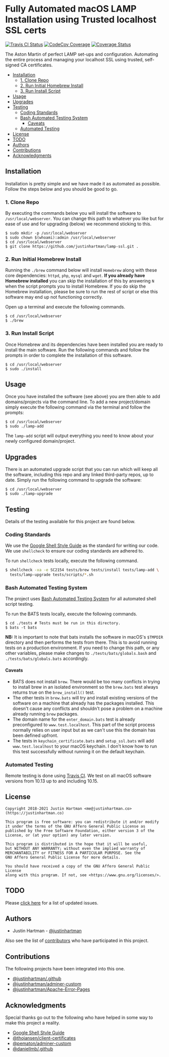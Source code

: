 # Fully Automated macOS LAMP Installation using Trusted localhost SSL certs

[![Travis CI Status][travis-img]][travis-url]
[![CodeCov Coverage][codecov-img]][codecov-url]
[![Coverage Status][cover-img]][cover-url]

The Aston Martin of perfect LAMP set-ups and configuration. Automating the
entire process and managing your localhost SSL using trusted, self-signed CA
certificates.

<!-- MarkdownTOC -->

- [Installation](#installation)
    - [1. Clone Repo](#1-clone-repo)
    - [2. Run Initial Homebrew Install](#2-run-initial-homebrew-install)
    - [3. Run Install Script](#3-run-install-script)
- [Usage](#usage)
- [Upgrades](#upgrades)
- [Testing](#testing)
    - [Coding Standards](#coding-standards)
    - [Bash Automated Testing System](#bash-automated-testing-system)
        - [Caveats](#caveats)
    - [Automated Testing](#automated-testing)
- [License](#license)
- [TODO](#todo)
- [Authors](#authors)
- [Contributions](#contributions)
- [Acknowledgments](#acknowledgments)

<!-- /MarkdownTOC -->

## Installation

Installation is pretty simple and we have made it as automated as possible.
Follow the steps below and you should be good to go.

### 1. Clone Repo

By executing the commands below you will install the software to
`/usr/local/webserver`. You can change this path to whatever you like but for
ease of use and for upgrading (below) we recommend sticking to this.

```terminal
$ sudo mkdir -p /usr/local/webserver
$ sudo chown $(whoami):admin /usr/local/webserver
$ cd /usr/local/webserver
$ git clone https://github.com/justinhartman/lamp-ssl.git .
```

### 2. Run Initial Homebrew Install

Running the `./brew` command below will install `Homebrew` along with these
core dependencies: `httpd`, `php`, `mysql` and `wget`. **If you already have
Homebrew installed** you can skip the installation of this by answering `N`
when the script prompts you to install Homebrew. If you do skip the Homebrew
installation, please be sure to run the rest of script or else this software
may end up not functioning correctly.

Open up a terminal and execute the following commands.

```terminal
$ cd /usr/local/webserver
$ ./brew
```

### 3. Run Install Script

Once Homebrew and its dependencies have been installed you are ready to install
the main software. Run the following commands and follow the prompts in order
to complete the installation of this software.

```terminal
$ cd /usr/local/webserver
$ sudo ./install
```

## Usage

Once you have installed the software (see above) you are then able to add
domains/projects via the command line. To add a new project/domain simply
execute the following command via the terminal and follow the prompts:

```terminal
$ cd /usr/local/webserver
$ sudo ./lamp-add
```

The `lamp-add` script will output everything you need to know about your
newly configured domain/project.

## Upgrades

There is an automated upgrade script that you can run which will keep all the
software, including this repo and any linked third-party repos, up to date.
Simply run the following command to upgrade the software:

```terminal
$ cd /usr/local/webserver
$ sudo ./lamp-upgrade
```

## Testing

Details of the testing available for this project are found below.

### Coding Standards

We use the [Google Shell Style Guide][google] as the standard for writing our
code. We use `shellcheck` to ensure our coding standards are adhered to.

To run `shellcheck` tests locally, execute the following command.

```bash
$ shellcheck -xa -e SC2154 tests/brew tests/install tests/lamp-add \
  tests/lamp-upgrade tests/scripts/*.sh
```

### Bash Automated Testing System

The project uses [Bash Automated Testing System][bats] for all automated shell
script testing.

To run the BATS tests locally, execute the following commands.

```shell
$ cd ./tests # Tests must be run in this directory.
$ bats -t bats
```

**NB:** It is important to note that bats installs the software in macOS's
`$TMPDIR` directory and then performs the tests from there. This is to avoid
running tests on a production environment. If you need to change this path, or
any other variables, please make changes to `./tests/bats/globals.bash` and
`./tests/bats/globals.bats` accordingly.

#### Caveats

- BATS does not install `brew`. There would be too many conflicts in trying to
  install brew in an isolated environment so the `brew.bats` test always
  returns true on the `brew_install()` test.
- The other tests in `brew.bats` will try and install existing versions of the
  software on a machine that already has the packages installed. This doesn't
  cause any conflicts and shouldn't pose a problem on a machine already
  running `brew` packages.
- The domain name for the `enter_domain.bats` test is already preconfigured to
  `www.test.localhost`. This part of the script process normally relies on
  user input but as we can't use this the domain has been defined upfront.
- The tests in `keychain_certificate.bats` and `setup_ssl.bats` will add
  `www.test.localhost` to your macOS keychain. I don't know how to run this
  test successfully without running it on the default keychain.

### Automated Testing

Remote testing is done using [Travis CI][travis-url]. We test on all macOS
software versions from 10.13 up to and including 10.15.

## License

```text
Copyright 2018-2021 Justin Hartman <me@justinhartman.co> (https://justinhartman.co)

This program is free software: you can redistribute it and/or modify
it under the terms of the GNU Affero General Public License as
published by the Free Software Foundation, either version 3 of the
License, or (at your option) any later version.

This program is distributed in the hope that it will be useful,
but WITHOUT ANY WARRANTY; without even the implied warranty of
MERCHANTABILITY or FITNESS FOR A PARTICULAR PURPOSE. See the
GNU Affero General Public License for more details.

You should have received a copy of the GNU Affero General Public License
along with this program. If not, see <https://www.gnu.org/licenses/>.
```

## TODO

Please [click here][github] for a list of updated issues.

## Authors

- Justin Hartman - [@justinhartman][author-1]

Also see the list of [contributors][contribs] who have participated in this
project.

## Contributions

The following projects have been integrated into this one.

- [@justinhartman/.github][my-github]
- [@justinhartman/adminer-custom][adminer]
- [@justinhartman/Apache-Error-Pages][errors]

## Acknowledgments

Special thanks go out to the following who have helped in some way to make
this project a reality.

- [Google Shell Style Guide][google]
- [@thojansen/client-certificates][certs]
- [@pematon/adminer-custom][pem-adminer]
- [@daniellmb/.github][.github]

[email]: mailto:code@justinhartman.co?subject=Github+Contact
[agpl]: https://opensource.org/licenses/AGPL-3.0
[license]: LICENSE
[site]: https://justinhartman.co
[post]: https://justinhartman.co
[git]: https://github.com/justinhartman/lamp-ssl
[github]: https://github.com/justinhartman/lamp-ssl/issues
[adminer]: https://github.com/justinhartman/adminer-custom
[errors]: https://github.com/justinhartman/Apache-Error-Pages
[certs]: https://github.com/thojansen/client-certificates
[my-github]: https://github.com/justinhartman/.github
[.github]: https://github.com/daniellmb/.github
[pem-adminer]: https://github.com/pematon/adminer-custom
[google]: https://google.github.io/styleguide/shell.xml
[bats]: https://github.com/sstephenson/bats
[travis-img]: https://travis-ci.com/justinhartman/lamp-ssl.svg?branch=master
[travis-url]: https://travis-ci.com/justinhartman/lamp-ssl
[cover-img]: https://coveralls.io/repos/github/justinhartman/lamp-ssl/badge.svg?branch=master
[cover-url]: https://coveralls.io/github/justinhartman/lamp-ssl?branch=master
[contribs]: https://github.com/justinhartman/.github/graphs/master
[author-1]: https://github.com/justinhartman
[codecov-img]: https://codecov.io/gh/justinhartman/lamp-ssl/branch/master/graph/badge.svg?token=DYO68X89Q7
[codecov-url]: https://codecov.io/gh/justinhartman/lamp-ssl
[codecov-graph]: https://codecov.io/gh/justinhartman/lamp-ssl/commit/e0bc841781709adcc35231753ebd2d59c9a9bf02/graphs/sunburst.svg

